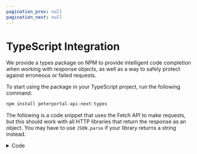 ```yaml
---
pagination_prev: null
pagination_next: null
---
```


# TypeScript Integration

We provide a types package on NPM to provide intelligent code completion when working with response objects, as well as a way to safely protect against erroneous or failed requests.

To start using the package in your TypeScript project, run the following command:

```bash npm2yarn
npm install peterportal-api-next-types
```

The following is a code snippet that uses the Fetch API to make requests, but this should work with all HTTP libraries that return the response as an object. You may have to use `JSON.parse` if your library returns a string instead.

<details>
<summary>Code</summary>

```ts
import type { RawResponse, WebsocAPIResponse } from 'peterportal-api-next-types'
import { isErrorResponse } from 'peterportal-api-next-types'

try {
  const res = await fetch(
    'https://api-next.peterportal.org/v1/rest/websoc' +
      new URLSearchParams({
        year: '2023',
        quarter: 'Spring',
        department: 'COMPSCI',
      }),
    {
      headers: {
        Referer: 'https://docs.api-next.peterportal.org',
      },
    }
  )
  const json: RawResponse<WebsocAPIResponse> = await res.json()
  // These fields are always available regardless of whether the request
  // succeeded or failed.
  console.log(json.timestamp)
  console.log(json.requestId)
  console.log(json.statusCode)
  if (isErrorResponse(json)) {
    // If the request failed, the error message and details will be logged to
    // standard error.
    console.error(json.error)
    console.error(json.message)
  } else {
    // If the request was successful, all courses in the COMPSCI department for
    // Spring 2023 will be logged to standard output.
    // If you are using an editor that supports intelligent code completion,
    // typing json.payload.s in this block should show the `schools` array of
    // the WebSoc API response type.
    console.log(json.payload)
  }
} catch (e) {
  // If fetch itself failed, the error message will be logged to standard error.
  console.error(e)
}
```

</details>
